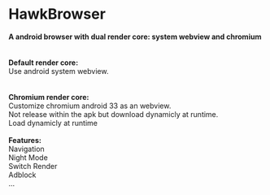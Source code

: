 HawkBrowser
===========

<strong>A android browser with dual render core: system webview and chromium</strong><br>
<br>
<br>
<strong>Default render core:</strong><br>
  Use android system webview.<br>
<br>  
<strong>Chromium render core:</strong><br>
  Customize chromium android 33 as an webview.<br>
  Not release within the apk but download dynamicly at runtime.<br>
  Load dynamicly at runtime<br>
<br>
<strong>Features:</strong><br>
  Navigation<br>
  Night Mode<br>
  Switch Render<br>
  Adblock<br>
  ...<br>
  
  
